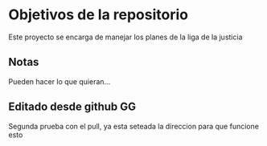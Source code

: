 # Objetivos de la repositorio

Este proyecto se encarga de manejar los planes de la liga de la justicia


## Notas
Pueden hacer lo que quieran...

## Editado desde github GG

Segunda prueba con el pull, ya esta seteada la direccion para que funcione esto 
